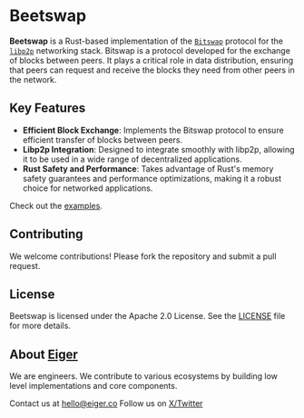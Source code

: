 # Beetswap

**Beetswap** is a Rust-based implementation of the [`Bitswap`] protocol for the [`libp2p`] networking stack.
Bitswap is a protocol developed for the exchange of blocks between peers. It plays a critical role in data distribution, ensuring that peers can request and receive the blocks they need from other peers in the network. 

## Key Features

- **Efficient Block Exchange**: Implements the Bitswap protocol to ensure efficient transfer of blocks between peers.
- **Libp2p Integration**: Designed to integrate smoothly with libp2p, allowing it to be used in a wide range of decentralized applications.
- **Rust Safety and Performance**: Takes advantage of Rust's memory safety guarantees and performance optimizations, making it a robust choice for networked applications.

Check out the [examples](examples).

## Contributing

We welcome contributions! Please fork the repository and submit a pull request.

## License

Beetswap is licensed under the Apache 2.0 License. See the [LICENSE](./LICENSE) file for more details.

## About [Eiger](https://www.eiger.co)

We are engineers. We contribute to various ecosystems by building low level implementations and core components.

Contact us at hello@eiger.co
Follow us on [X/Twitter](https://x.com/eiger_co)

[`Bitswap`]: https://specs.ipfs.tech/bitswap-protocol/
[`libp2p`]: https://docs.rs/libp2p
